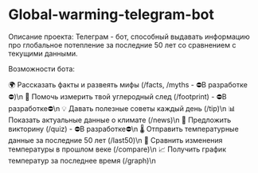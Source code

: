 # Global-warming-telegram-bot
Описание проекта: Телеграм - бот, способный выдавать информацию про глобальное потепление за последние 50 лет со сравнением с текущими данными.

Возможности бота:

🌍 Рассказать факты и развеять мифы (/facts, /myths - ⛔В разработке⛔)\n
🧮 Помочь измерить твой углеродный след (/footprint) - ⛔В разработке⛔\n
💡 Давать полезные советы каждый день (/tip)\n
📊 Показать актуальные данные о климате (/news)\n
🎯 Предложить викторину (/quiz) - ⛔В разработке⛔\n
🌡️ Отправить температурные данные за последние 50 лет (/last50)\n
📆 Сравнить изменения температуры в прошлом веке (/compare)\n
📈 Получить график температур за последнее время (/graph)\n
